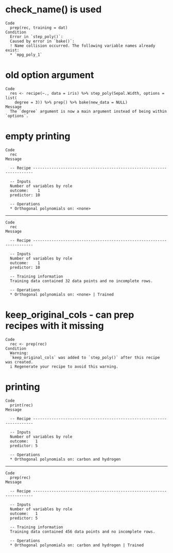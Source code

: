 # check_name() is used

    Code
      prep(rec, training = dat)
    Condition
      Error in `step_poly()`:
      Caused by error in `bake()`:
      ! Name collision occurred. The following variable names already exist:
      * `mpg_poly_1`

# old option argument

    Code
      res <- recipe(~., data = iris) %>% step_poly(Sepal.Width, options = list(
        degree = 3)) %>% prep() %>% bake(new_data = NULL)
    Message
      The `degree` argument is now a main argument instead of being within `options`.

# empty printing

    Code
      rec
    Message
      
      -- Recipe ----------------------------------------------------------------------
      
      -- Inputs 
      Number of variables by role
      outcome:    1
      predictor: 10
      
      -- Operations 
      * Orthogonal polynomials on: <none>

---

    Code
      rec
    Message
      
      -- Recipe ----------------------------------------------------------------------
      
      -- Inputs 
      Number of variables by role
      outcome:    1
      predictor: 10
      
      -- Training information 
      Training data contained 32 data points and no incomplete rows.
      
      -- Operations 
      * Orthogonal polynomials on: <none> | Trained

# keep_original_cols - can prep recipes with it missing

    Code
      rec <- prep(rec)
    Condition
      Warning:
      `keep_original_cols` was added to `step_poly()` after this recipe was created.
      i Regenerate your recipe to avoid this warning.

# printing

    Code
      print(rec)
    Message
      
      -- Recipe ----------------------------------------------------------------------
      
      -- Inputs 
      Number of variables by role
      outcome:   1
      predictor: 5
      
      -- Operations 
      * Orthogonal polynomials on: carbon and hydrogen

---

    Code
      prep(rec)
    Message
      
      -- Recipe ----------------------------------------------------------------------
      
      -- Inputs 
      Number of variables by role
      outcome:   1
      predictor: 5
      
      -- Training information 
      Training data contained 456 data points and no incomplete rows.
      
      -- Operations 
      * Orthogonal polynomials on: carbon and hydrogen | Trained

